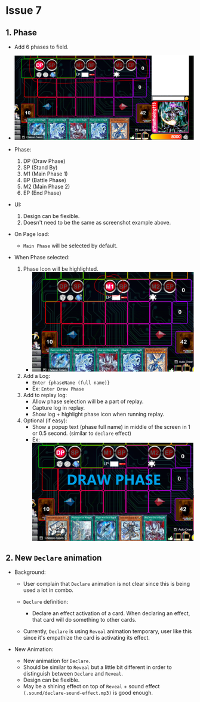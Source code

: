 # Issue 7


## 1. Phase

- Add 6 phases to field.
- ![image info](./issue/phase.PNG)
- Phase:
    1. DP (Draw Phase)
    2. SP (Stand By)
    3. M1 (Main Phase 1)
    4. BP (Battle Phase)
    5. M2 (Main Phase 2)
    6. EP (End Phase)

- UI:
    1. Design can be flexible.
    2. Doesn't need to be the same as screenshot example above.

- On Page load:
    - `Main Phase` will be selected by default.

- When Phase selected:
    1. Phase Icon will be highlighted.
        - ![image info](./issue/phase-active.PNG)
    2. Add a Log:
        - `Enter {phaseName (full name)}`
        - Ex: `Enter Draw Phase`
    3. Add to replay log:
        - Allow phase selection will be a part of replay.
        - Capture log in replay.
        - Show log + highlight phase icon when running replay.
    4. Optional (if easy):
        - Show a popup text (phase full name) in middle of the screen in 1 or 0.5 second. (similar to `declare` effect)
        - Ex: ![image info](./issue/phase-name.PNG)


## 2. New `Declare` animation

- Background:
    - User complain that `Declare` animation is not clear since this is being used a lot in combo. 
    - `Declare` definition:
        - Declare an effect activation of a card. When declaring an effect, that card will do something to other cards.

    - Currently, `Declare` is using `Reveal` animation temporary, user like this since it's empathize the card is activating its effect.

- New Animation:
    - New animation for `Declare`.
    - Should be similar to `Reveal` but a little bit different in order to distinguish between `Declare` and `Reveal`.
    - Design can be flexible.
    - May be a shining effect on top of `Reveal` + sound effect `(.sound/declare-sound-effect.mp3)` is good enough.